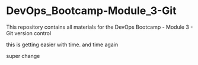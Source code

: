 # DevOps_Bootcamp-Module_3-Git
This repository contains all materials for the DevOps Bootcamp - Module 3 - Git version control


this is getting easier with time. and time again

super change